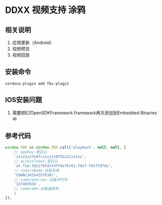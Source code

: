 # DDXX 视频支持 涂鸦

## 相关说明
1. 应用更新（Android）
2. 视频预览
3. 视频回放

## 安装命令
`cordova plugin add fbx-plugin`

## IOS安装问题
1. 需要把EZOpenSDKFramework.framework再次添加到Embedded Binaries中

## 参考代码
```js
window.FBX && window.FBX.call('playback', null, null, [
    // appKey-萤石云
    'zzzzzzz7e8fczzzzzz0791a21zzzzz',
    // accessToken-萤石云
    'at.fsd-3d2i76fdsfdffdsf6r61-fdsf-fdsffdfds',
    // cameraName-设备名称
    'C6HN(34354357038)',
    // cameraSeries-设备序列号
    '137403034',
    // cameraNo-设备通道号
    1
]);
```
